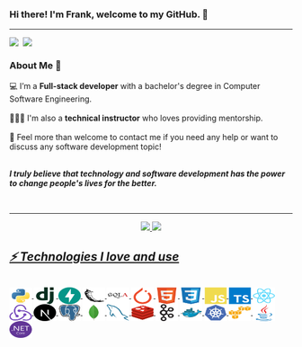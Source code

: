 ### Hi there! I'm Frank, welcome to my GitHub. 🌱

<hr />

<a href="//www.linkedin.com/in/sóstenes-martins-336b491bb/">
  <img align="left" width="24px" src="https://cdn.jsdelivr.net/npm/simple-icons@v3/icons/linkedin.svg"  />
</a>
<a href="mailto:frankjony17@gmail.com">
  <img align="left" width="26px" src="https://cdn.jsdelivr.net/npm/simple-icons@v3/icons/gmail.svg" />
</a>

<br/>

### About Me 🚀
💻 I’m a **Full-stack developer** with a bachelor's degree in Computer Software Engineering. </br> </br>
👨🏼‍💻 I'm also a **technical instructor** who loves providing mentorship. </br></br>
💬 Feel more than welcome to contact me if you need any help or want to discuss any software development topic! </br></br>
   
 <b><i>I truly believe that technology and software development has the power to change people's lives for the better. 
    
<br/>
<hr />

<div align="center">
  <a href="https://github.com/frankjony17">
  <img height="180em" src="https://github-readme-stats.vercel.app/api?username=SostenesMartins&show_icons=true&theme=gradient&include_all_commits=true&count_private=true"/>
  <img height="180em" src="https://github-readme-stats.vercel.app/api/top-langs/?username=SostenesMartins&layout=compact&langs_count=7&theme=gradient"/>
</div>

## ⚡ Technologies I love and use
  
<div style="display: inline_block"><br>
  <img align="center" alt="js" height="30" width="40" src="https://github.com/devicons/devicon/blob/master/icons/python/python-original.svg">
  <img align="center" alt="js" height="30" width="40" src="https://github.com/devicons/devicon/blob/master/icons/django/django-plain.svg">
  <img align="center" alt="js" height="30" width="40" src="https://github.com/devicons/devicon/blob/master/icons/fastapi/fastapi-original.svg">
  <img align="center" alt="js" height="30" width="40" src="https://github.com/devicons/devicon/blob/master/icons/flask/flask-original.svg">
  <img align="center" alt="js" height="30" width="40" src="https://github.com/devicons/devicon/blob/master/icons/sqlalchemy/sqlalchemy-original.svg">
  <img align="center" alt="Spring" height="30" width="40" src="https://github.com/devicons/devicon/blob/master/icons/pytorch/pytorch-original.svg">
  <img align="center" alt="Spring" height="30" width="40" src="https://github.com/devicons/devicon/blob/master/icons/html5/html5-original.svg">
  <img align="center" alt="Spring" height="30" width="40" src="https://github.com/devicons/devicon/blob/master/icons/css3/css3-original.svg">
  <img align="center" alt="js" height="30" width="40" src="https://raw.githubusercontent.com/devicons/devicon/master/icons/javascript/javascript-plain.svg">
  <img align="center" alt="ts" height="30" width="40" src="https://raw.githubusercontent.com/devicons/devicon/master/icons/typescript/typescript-plain.svg">
  <img align="center" alt="react" height="30" width="40" src="https://raw.githubusercontent.com/devicons/devicon/master/icons/react/react-original.svg">
  <img align="center" alt="Spring" height="30" width="40" src="https://github.com/devicons/devicon/blob/master/icons/redux/redux-original.svg">
  <img align="center" alt="Spring" height="30" width="40" src="https://github.com/devicons/devicon/blob/master/icons/nextjs/nextjs-original.svg">
  <img align="center" alt="Node" height="30" width="40" src="https://github.com/devicons/devicon/blob/master/icons/postgresql/postgresql-original.svg">
  <img align="center" alt="Java" height="30" width="40" src="https://github.com/devicons/devicon/blob/master/icons/mongodb/mongodb-original.svg">
  <img align="center" alt="MySQL" height="30" width="40" src="https://raw.githubusercontent.com/devicons/devicon/master/icons/mysql/mysql-original.svg">
  <img align="center" alt="Spring" height="30" width="40" src="https://github.com/devicons/devicon/blob/master/icons/redis/redis-original.svg">
  <img align="center" alt="Spring" height="30" width="40" src="https://github.com/devicons/devicon/blob/master/icons/apachekafka/apachekafka-original.svg">  
  <img align="center" alt="Docker" height="30" width="40" src="https://raw.githubusercontent.com/devicons/devicon/master/icons/docker/docker-original.svg">
  <img align="center" alt="Spring" height="30" width="40" src="https://github.com/devicons/devicon/blob/master/icons/kubernetes/kubernetes-plain.svg">
  <img align="center" alt="AWS" height="30" width="40" src="https://raw.githubusercontent.com/devicons/devicon/master/icons/amazonwebservices/amazonwebservices-original.svg">
  <img align="center" alt="Spring" height="30" width="40" src="https://github.com/devicons/devicon/blob/master/icons/java/java-original.svg">
  <img align="center" alt="Spring" height="30" width="40" src="https://github.com/devicons/devicon/blob/master/icons/dotnetcore/dotnetcore-original.svg">
</div>
